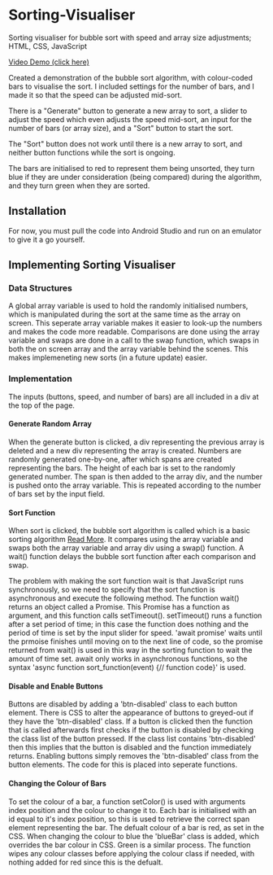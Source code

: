 # Sorting-Visualiser

Sorting visualiser for bubble sort with speed and array size adjustments; HTML, CSS, JavaScript

[Video Demo (click here)](https://www.youtube.com/watch?v=Dv8TWTYSgrY)

Created a demonstration of the bubble sort algorithm, with colour-coded bars to visualise the sort. I included settings for the number of bars, and I made it so that the speed can be adjusted mid-sort. 

There is a "Generate" button to generate a new array to sort, a slider to adjust the speed which even adjusts the speed mid-sort, an input for the number of bars (or array size), and a "Sort" button to start the sort. 

The "Sort" button does not work until there is a new array to sort, and neither button functions while the sort is ongoing. 

The bars are initialised to red to represent them being unsorted, they turn blue if they are under consideration (being compared) during the algorithm, and they turn green when they are sorted. 

## Installation

For now, you must pull the code into Android Studio and run on an emulator to give it a go yourself. 

## Implementing Sorting Visualiser

### Data Structures

A global array variable is used to hold the randomly initialised numbers, which is manipulated during the sort at the same time as the array on screen. This seperate array variable makes it easier to look-up the numbers and makes the code more readable. Comparisons are done using the array variable and swaps are done in a call to the swap function, which swaps in both the on screen array and the array variable behind the scenes. This makes implemeneting new sorts (in a future update) easier. 

### Implementation

The inputs (buttons, speed, and number of bars) are all included in a div at the top of the page. 

#### Generate Random Array

When the generate button is clicked, a div representing the previous array is deleted and a new div representing the array is created. Numbers are randomly generated one-by-one, after which spans are created representing the bars. The height of each bar is set to the randomly generated number. The span is then added to the array div, and the number is pushed onto the array variable. This is repeated according to the number of bars set by the input field. 

#### Sort Function

When sort is clicked, the bubble sort algorithm is called which is a basic sorting algorithm [Read More](https://en.wikipedia.org/wiki/Bubble_sort). It compares using the array variable and swaps both the array variable and array div using a swap() function. A wait() function delays the bubble sort function after each comparison and swap. 

The problem with making the sort function wait is that JavaScript runs synchronously, so we need to specify that the sort function is asynchronous and execute the following method. The function wait() returns an object called a Promise. This Promise has a function as argument, and this function calls setTimeout(). setTimeout() runs a function after a set period of time; in this case the function does nothing and the period of time is set by the input slider for speed. 'await promise' waits until the prmoise finishes until moving on to the next line of code, so the promise returned from wait() is used in this way in the sorting function to wait the amount of time set. await only works in asynchronous functions, so the syntax 'async function sort_function(event) {// function code}' is used. 

#### Disable and Enable Buttons

Buttons are disabled by adding a 'btn-disabled' class to each button element. There is CSS to alter the appearance of buttons to greyed-out if they have the 'btn-disabled' class. If a button is clicked then the function that is called afterwards first checks if the button is disabled by checking the class list of the button pressed. If the class list contains 'btn-disabled' then this implies that the button is disabled and the function immediately returns. Enabling buttons simply removes the 'btn-disabled' class from the button elements. The code for this is placed into seperate functions. 

#### Changing the Colour of Bars

To set the colour of a bar, a function setColor() is used with arguments index position and the colour to change it to. Each bar is initialised with an id equal to it's index position, so this is used to retrieve the correct span element representing the bar. The defualt colour of a bar is red, as set in the CSS. When changing the colour to blue the 'blueBar' class is added, which overrides the bar colour in CSS. Green is a similar process. The function wipes any colour classes before applying the colour class if needed, with nothing added for red since this is the defualt. 
